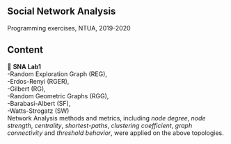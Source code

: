 ## Social Network Analysis
Programming exercises, NTUA, 2019-2020  
## Content  
:rocket: **SNA Lab1**  
-Random Exploration Graph (REG),  
-Erdos-Renyi (RGER),  
-Gilbert (RG),  
-Random Geometric Graphs (RGG),  
-Barabasi-Albert (SF),  
-Watts-Strogatz (SW)  
Network Analysis methods and metrics, including *node degree*, *node strength*, *centrality*, *shortest-paths*, *clustering coefficient*, *graph connectivity* and *threshold behavior*, were applied on the above topologies. 
